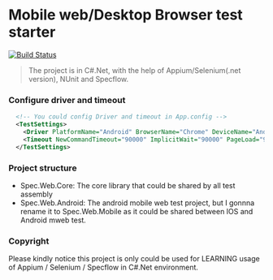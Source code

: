 # Mobile web/Desktop Browser test starter

[![Build Status](https://travis-ci.org/xuanzhaopeng/appium-dotnet-specflow-mweb-example.svg?branch=master)](https://travis-ci.org/xuanzhaopeng/appium-dotnet-specflow-mweb-example)

> The project is in C#.Net, with the help of Appium/Selenium(.net version), NUnit and Specflow.  

### Configure driver and timeout
```xml
  <!-- You could config Driver and timeout in App.config -->
  <TestSettings>
    <Driver PlatformName="Android" BrowserName="Chrome" DeviceName="Android Emulator" ServerUrl="http://localhost:4723/wd/hub"></Driver>
    <Timeout NewCommandTimeout="90000" ImplicitWait="90000" PageLoad="90000"></Timeout>
  </TestSettings>
```
### Project structure
* Spec.Web.Core: The core library that could be shared by all test assembly
* Spec.Web.Android: The android mobile web test project, but I gonnna rename it to Spec.Web.Mobile as it could be shared between IOS and Android mweb test.

### Copyright
Please kindly notice this project is only could be used for LEARNING usage of Appium / Selenium / Specflow in C#.Net environment.
